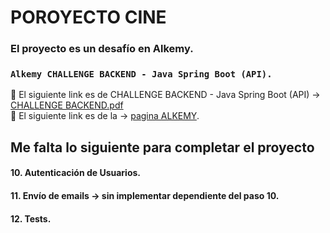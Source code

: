 # POROYECTO CINE

### El proyecto es un desafío en Alkemy.
### `Alkemy CHALLENGE BACKEND - Java Spring Boot (API).` 
🚀 El siguiente link es de CHALLENGE BACKEND - Java Spring Boot (API) -> [CHALLENGE BACKEND.pdf](https://drive.google.com/file/d/1ICHCzERR_tC9yB9crJyxVoqtNXsduOky/view?usp=sharing)  
🎯 El siguiente link es de la ->  [pagina ALKEMY](https://campus.alkemy.org/login). 

## Me falta lo siguiente para completar el proyecto
#### 10. Autenticación de Usuarios.
#### 11. Envío de emails -> sin implementar dependiente del paso 10. 
#### 12. Tests.


